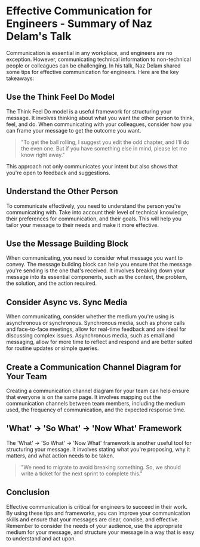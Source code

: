 # Effective Communication for Engineers - Summary of Naz Delam's Talk

Communication is essential in any workplace, and engineers are no exception. However, communicating technical information to non-technical people or colleagues can be challenging. In his talk, Naz Delam shared some tips for effective communication for engineers. Here are the key takeaways:

## Use the Think Feel Do Model

The Think Feel Do model is a useful framework for structuring your message. It involves thinking about what you want the other person to think, feel, and do. When communicating with your colleagues, consider how you can frame your message to get the outcome you want.

> "To get the ball rolling, I suggest you edit the odd chapter, and I'll do the even one. But if you have something else in mind, please let me know right away."

This approach not only communicates your intent but also shows that you're open to feedback and suggestions.

## Understand the Other Person

To communicate effectively, you need to understand the person you're communicating with. Take into account their level of technical knowledge, their preferences for communication, and their goals. This will help you tailor your message to their needs and make it more effective.

## Use the Message Building Block

When communicating, you need to consider what message you want to convey. The message building block can help you ensure that the message you're sending is the one that's received. It involves breaking down your message into its essential components, such as the context, the problem, the solution, and the action required.

## Consider Async vs. Sync Media

When communicating, consider whether the medium you're using is asynchronous or synchronous. Synchronous media, such as phone calls and face-to-face meetings, allow for real-time feedback and are ideal for discussing complex issues. Asynchronous media, such as email and messaging, allow for more time to reflect and respond and are better suited for routine updates or simple queries.

## Create a Communication Channel Diagram for Your Team

Creating a communication channel diagram for your team can help ensure that everyone is on the same page. It involves mapping out the communication channels between team members, including the medium used, the frequency of communication, and the expected response time.

## 'What' -> 'So What' -> 'Now What' Framework

The 'What' -> 'So What' -> 'Now What' framework is another useful tool for structuring your message. It involves stating what you're proposing, why it matters, and what action needs to be taken.

> "We need to migrate to avoid breaking something. So, we should write a ticket for the next sprint to complete this."

## Conclusion

Effective communication is critical for engineers to succeed in their work. By using these tips and frameworks, you can improve your communication skills and ensure that your messages are clear, concise, and effective. Remember to consider the needs of your audience, use the appropriate medium for your message, and structure your message in a way that is easy to understand and act upon.